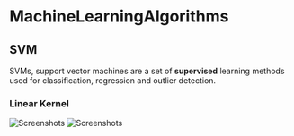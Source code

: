 # MachineLearningAlgorithms

## SVM
SVMs, support vector machines are a set of **supervised** learning methods used for classification, regression and outlier detection. 

### Linear Kernel
![Screenshots](screenshots/LinearSVM-before)
![Screenshots](screenshots/LinearSVM-after)
